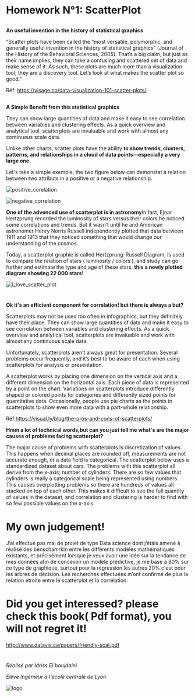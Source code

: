 # Homework N°1: ScatterPlot
##
**An useful invention in the history of statistical graphics**

“Scatter plots have been called the “most versatile, polymorphic, and generally useful invention in the history of statistical graphics” (Journal of the History of the Behavioral Sciences, 2005). That’s a big claim, but just as their name implies, they can take a confusing and scattered set of data and make sense of it. As such, these plots are much more than a visualization tool; they are a discovery tool. Let’s look at what makes the scatter plot so good.”

Réf: <https://visage.co/data-visualization-101-scatter-plots/>
##
**A Simple Benefit from this statistical graphics**

They can show large quantities of data and make it easy to see correlation between variables and clustering effects. As a quick overview and analytical tool, scatterplots are invaluable and work with almost any continuous scale data.

Unlike other charts, scatter plots have the ability **to show trends, clusters, patterns, and relationships in a cloud of data points—especially a very large one.**

Let's take a simple exemple, the two figure below can demonstat a relation between two attributs in a positive or a negative relationship.

![positive_corelation](https://hlhaylac2v-flywheel.netdna-ssl.com/wp-content/uploads/2015/01/Screen-Shot-2015-01-20-at-9.44.07-AM.png)

![negative_correlation](https://hlhaylac2v-flywheel.netdna-ssl.com/wp-content/uploads/2015/01/Screen-Shot-2015-01-20-at-9.44.56-AM.png)


**One of the advenced use of scatterplot is in astronomy**In fact, Ejnar Hertzprung recorded the luminosity of stars versus their colors.he noticed some correlations and trends. But it wasn’t until he and American astronomer Henry Norris Russell independently plotted that data between 1911 and 1913 that they noticed something that would change our understanding of the cosmos.

Today, a scatterplot graphic is called Hertzprung-Russell Diagram, is used to compare the relation of stars ( luminosity / colors ), and study can go further and estimate the type and age of these stars. 
**this a newly plotted diagram showing 22 000 stars!**

![I_love_scatter_plot](https://hlhaylac2v-flywheel.netdna-ssl.com/wp-content/uploads/2015/01/HRDiagram.png)


#
**Ok it's an efficient component for correlation! but there is always a but?**

Scatterplots may not be used too often in infographics, but they definitely have their place. They can show large quantities of data and make it easy to see correlation between variables and clustering effects. As a quick overview and analytical tool, scatterplots are invaluable and work with almost any continuous scale data.

Unfortunately, scatterplots aren’t always great for presentation. Several problems occur frequently, and it’s best to be aware of each when using scatterplots for analysis or presentation.

A scatterplot works by placing one dimension on the vertical axis and a different dimension on the horizontal axis. Each piece of data is represented by a point on the chart. Variations on scatterplots introduce differently shaped or colored points for categories and differently sized points for quantitative data. Occasionally, people use pie charts as the points in scatterplots to show even more data with a part-whole relationship.

Réf:<https://visual.ly/blog/the-pros-and-cons-of-scatterplots/>

**Hmm a lot of technical words,but can you just tell me what's are the major causes of problems facing scatterplot?**

The major cause of problems with scatterplots is discretization of values. This happens when decimal places are rounded off, measurements are not accurate enough, or a data field is categorical. The scatterplot below uses a standardized dataset about cars. The problems with this scatterplot all derive from the x-axis; number of cylinders. There are so few values that cylinders is really a categorical scale being represented using numbers. This causes overplotting problems so there are hundreds of values all stacked on top of each other. This makes it difficult to see the full quantity of values in the dataset, and correlation and clustering is harder to find with so few possible values on the x-axis.
#
# My own judgement! 
J’ai effectué pas mal de projet de type Data science dont j’étais amené à réalisé des benschamrkin entre les différents modèles mathématiques existants, et précisément lorsque je veux avoir une idée sur la tendance de mes données afin de concevoir un modèle prédictive, je me base à 80% sur ce type de graphique, surtout pour la régression.les autres 20% c'est pour les arbres de décision.
Les recherches effectuées m’ont confirmé de plus la relation étroite entre le scatterplot et la corrélation. 
#
# Did you get interessed? please check this book( Pdf format), you will not regret it! 
<http://www.datavis.ca/papers/friendly-scat.pdf>
#

*Réalisé par Idriss El boujdaini*

*Elève Ingénieur à l'école centrale de Lyon*

![logo](http://www.ec-lyon.fr/sites/default/files/styles/full/public/legacy-files/logo_ecl_carre_q.png?itok=2o9ThrG2)







